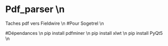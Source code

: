# Pdf_parser \n
Taches pdf vers Fieldwire \n
#Pour Sogetrel \n


#Dépendances \n
pip install pdfminer \n
pip install xlwt \n
pip install PyQt5 \n
